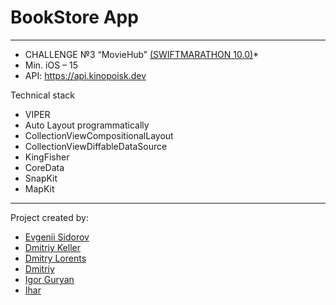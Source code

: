 # BookStore App

---

* CHALLENGE №3 “MovieHub” [(SWIFTMARATHON 10.0)](https://t.me/devrush_community/13663)*
* Min. iOS – 15
* API: https://api.kinopoisk.dev

Technical stack

* VIPER
* Auto Layout programmatically
* CollectionViewCompositionalLayout
* CollectionViewDiffableDataSource
* KingFisher
* CoreData
* SnapKit
* MapKit
  
---
Project created by:
+ [Evgenii Sidorov](https://github.com/U-ggg) 
+ [Dmitriy Keller](https://github.com/KellerDmitriy)
+ [Dmitry Lorents](https://github.com/DmitryLorents)
+ [Dmitriy](https://github.com/dorogovd)
+ [Igor Guryan](https://github.com/Sacujo)
+ [Ihar](https://github.com/coldsun13)
